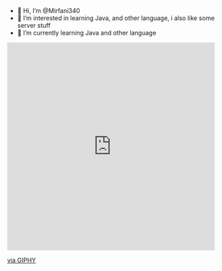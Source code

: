 - 👋 Hi, I’m @Mirfani340
- 👀 I’m interested in learning Java, and other language, i also like some server stuff
- 🌱 I’m currently learning Java and other language

<iframe src="https://giphy.com/embed/jpbnoe3UIa8TU8LM13" width="480" height="480" frameBorder="0" class="giphy-embed" allowFullScreen></iframe><p><a href="https://giphy.com/gifs/emote-catjam-jpbnoe3UIa8TU8LM13">via GIPHY</a></p>
<!---
Mirfani340/Mirfani340 is a ✨ special ✨ repository because its `README.md` (this file) appears on your GitHub profile.
You can click the Preview link to take a look at your changes.
--->
